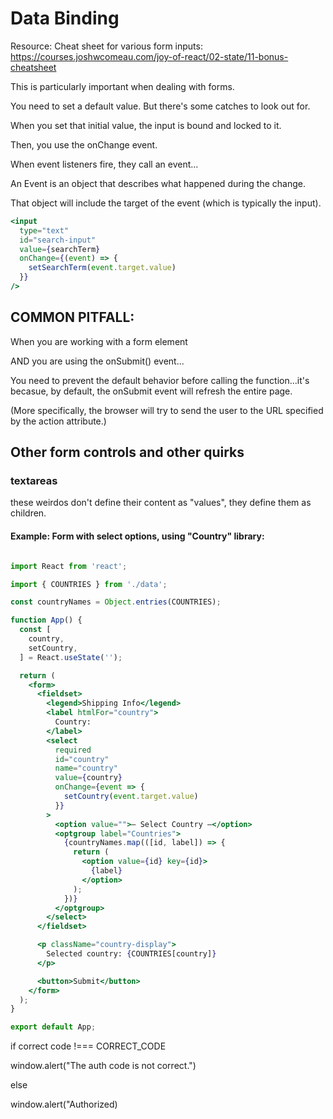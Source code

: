 # Data Binding

Resource: Cheat sheet for various form inputs:
https://courses.joshwcomeau.com/joy-of-react/02-state/11-bonus-cheatsheet

This is particularly important when dealing with forms.

You need to set a default value. But there's some catches to look out for.

When you set that initial value, the input is bound and locked to it.

Then, you use the onChange event.

When event listeners fire, they call an event...

An Event is an object that describes what happened during the change.

That object will include the target of the event (which is typically the input).

```jsx
<input 
  type="text"
  id="search-input"
  value={searchTerm}
  onChange={(event) => {
    setSearchTerm(event.target.value)
  }}
/>
```

##  COMMON PITFALL:

When you are working with a form element

AND you are using the onSubmit() event...

You need to prevent the default behavior before calling the function...it's becasue, by default, the onSubmit event 
will refresh the entire page.

(More specifically, the browser will try to send the user to the URL specified by the action attribute.)

## Other form controls and other quirks

### textareas

these weirdos don't define their content as "values", they define them as children.

#### Example: Form with select options, using "Country" library:

```jsx

import React from 'react';

import { COUNTRIES } from './data';

const countryNames = Object.entries(COUNTRIES);

function App() {
  const [
    country,
    setCountry,
  ] = React.useState('');

  return (
    <form>
      <fieldset>
        <legend>Shipping Info</legend>
        <label htmlFor="country">
          Country:
        </label>
        <select
          required
          id="country"
          name="country"
          value={country}
          onChange={event => {
            setCountry(event.target.value)
          }}
        >
          <option value="">— Select Country —</option>
          <optgroup label="Countries">
            {countryNames.map(([id, label]) => {
              return (
                <option value={id} key={id}>
                  {label}
                </option>
              );
            })}
          </optgroup>
        </select>
      </fieldset>

      <p className="country-display">
        Selected country: {COUNTRIES[country]}
      </p>

      <button>Submit</button>
    </form>
  );
}

export default App;

```

if correct code !=== CORRECT_CODE

window.alert("The auth code is not correct.")

else

window.alert("Authorized)



